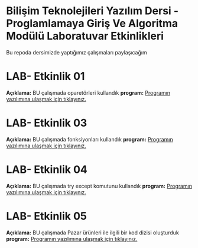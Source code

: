 # Bilişim Teknolejileri Yazılım Dersi - Proglamlamaya Giriş Ve Algoritma Modülü Laboratuvar Etkinlikleri
Bu repoda dersimizde yaptığımız çalışmaları paylaşıcağım
# LAB- Etkinlik 01
**Açıklama:**  BU çalışmada oparetörleri kullandık
**program:** [Programın yazılımına ulaşmak için tıklayınız.](https://github.com/Goktugsargin/PGA2028B/blob/main/laqb01_aritmetikislec.py)
# LAB- Etkinlik 03
**Açıklama:**  BU çalışmada fonksiyonları kullandık
**program:** [Programın yazılımına ulaşmak için tıklayınız.](https://github.com/Goktugsargin/PGA2028B/blob/main/lab03_fonksiyonlar.py)
# LAB- Etkinlik 04
**Açıklama:**  BU çalışmada try except komutunu kullandık
**program:** [Programın yazılımına ulaşmak için tıklayınız.](https://github.com/Goktugsargin/PGA2028B/blob/main/Lab04_A.py)
# LAB- Etkinlik 05
**Açıklama:**  BU çalışmada Pazar ürünleri ile ilgili bir kod dizisi oluşturduk
**program:** [Programın yazılımına ulaşmak için tıklayınız.](https://github.com/Goktugsargin/PGA2028B/blob/main/lab05_pazar.py)
